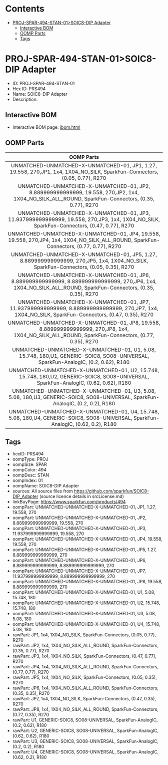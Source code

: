 



Contents
========

* [PROJ-SPAR-494-STAN-01>SOIC8-DIP Adapter](#proj-spar-494-stan-01soic8-dip-adapter)
	* [Interactive BOM](#interactive-bom)
	* [OOMP Parts](#oomp-parts)
	* [Tags](#tags)

# PROJ-SPAR-494-STAN-01>SOIC8-DIP Adapter

- ID: PROJ-SPAR-494-STAN-01
- Hex ID: PRS494
- Name: SOIC8-DIP Adapter
- Description: 

## Interactive BOM

- Interactive BOM page: [ibom.html](kicad/bom/ibom.html)

## OOMP Parts
  

|OOMP Parts|
| :---: |
|UNMATCHED-UNMATCHED-X-UNMATCHED-01, JP1, 1.27, 19.558, 270,JP1, 1x4, 1X04_NO_SILK, SparkFun-Connectors, (0.05, 0.77), R270|
|UNMATCHED-UNMATCHED-X-UNMATCHED-01, JP2, 8.889999999999999, 19.558, 270,JP2, 1x4, 1X04_NO_SILK_ALL_ROUND, SparkFun-Connectors, (0.35, 0.77), R270|
|UNMATCHED-UNMATCHED-X-UNMATCHED-01, JP3, 11.937999999999999, 19.558, 270,JP3, 1x4, 1X04_NO_SILK, SparkFun-Connectors, (0.47, 0.77), R270|
|UNMATCHED-UNMATCHED-X-UNMATCHED-01, JP4, 19.558, 19.558, 270,JP4, 1x4, 1X04_NO_SILK_ALL_ROUND, SparkFun-Connectors, (0.77, 0.77), R270|
|UNMATCHED-UNMATCHED-X-UNMATCHED-01, JP5, 1.27, 8.889999999999999, 270,JP5, 1x4, 1X04_NO_SILK, SparkFun-Connectors, (0.05, 0.35), R270|
|UNMATCHED-UNMATCHED-X-UNMATCHED-01, JP6, 8.889999999999999, 8.889999999999999, 270,JP6, 1x4, 1X04_NO_SILK_ALL_ROUND, SparkFun-Connectors, (0.35, 0.35), R270|
|UNMATCHED-UNMATCHED-X-UNMATCHED-01, JP7, 11.937999999999999, 8.889999999999999, 270,JP7, 1x4, 1X04_NO_SILK, SparkFun-Connectors, (0.47, 0.35), R270|
|UNMATCHED-UNMATCHED-X-UNMATCHED-01, JP8, 19.558, 8.889999999999999, 270,JP8, 1x4, 1X04_NO_SILK_ALL_ROUND, SparkFun-Connectors, (0.77, 0.35), R270|
|UNMATCHED-UNMATCHED-X-UNMATCHED-01, U1, 5.08, 15.748, 180,U1, GENERIC-SOIC8, SO08-UNIVERSAL, SparkFun-AnalogIC, (0.2, 0.62), R180|
|UNMATCHED-UNMATCHED-X-UNMATCHED-01, U2, 15.748, 15.748, 180,U2, GENERIC-SOIC8, SO08-UNIVERSAL, SparkFun-AnalogIC, (0.62, 0.62), R180|
|UNMATCHED-UNMATCHED-X-UNMATCHED-01, U3, 5.08, 5.08, 180,U3, GENERIC-SOIC8, SO08-UNIVERSAL, SparkFun-AnalogIC, (0.2, 0.2), R180|
|UNMATCHED-UNMATCHED-X-UNMATCHED-01, U4, 15.748, 5.08, 180,U4, GENERIC-SOIC8, SO08-UNIVERSAL, SparkFun-AnalogIC, (0.62, 0.2), R180|

## Tags

- hexID: PRS494
- oompType: PROJ
- oompSize: SPAR
- oompColor: 494
- oompDesc: STAN
- oompIndex: 01
- oompName: SOIC8-DIP Adapter
- sources: All source files from https://github.com/sparkfun/SOIC8-DIP_Adapter (source licence details in srcLicense.md)
- linkBuyPage: https://www.sparkfun.com/products/494
- oompPart: UNMATCHED-UNMATCHED-X-UNMATCHED-01, JP1, 1.27, 19.558, 270
- oompPart: UNMATCHED-UNMATCHED-X-UNMATCHED-01, JP2, 8.889999999999999, 19.558, 270
- oompPart: UNMATCHED-UNMATCHED-X-UNMATCHED-01, JP3, 11.937999999999999, 19.558, 270
- oompPart: UNMATCHED-UNMATCHED-X-UNMATCHED-01, JP4, 19.558, 19.558, 270
- oompPart: UNMATCHED-UNMATCHED-X-UNMATCHED-01, JP5, 1.27, 8.889999999999999, 270
- oompPart: UNMATCHED-UNMATCHED-X-UNMATCHED-01, JP6, 8.889999999999999, 8.889999999999999, 270
- oompPart: UNMATCHED-UNMATCHED-X-UNMATCHED-01, JP7, 11.937999999999999, 8.889999999999999, 270
- oompPart: UNMATCHED-UNMATCHED-X-UNMATCHED-01, JP8, 19.558, 8.889999999999999, 270
- oompPart: UNMATCHED-UNMATCHED-X-UNMATCHED-01, U1, 5.08, 15.748, 180
- oompPart: UNMATCHED-UNMATCHED-X-UNMATCHED-01, U2, 15.748, 15.748, 180
- oompPart: UNMATCHED-UNMATCHED-X-UNMATCHED-01, U3, 5.08, 5.08, 180
- oompPart: UNMATCHED-UNMATCHED-X-UNMATCHED-01, U4, 15.748, 5.08, 180
- rawPart: JP1, 1x4, 1X04_NO_SILK, SparkFun-Connectors, (0.05, 0.77), R270
- rawPart: JP2, 1x4, 1X04_NO_SILK_ALL_ROUND, SparkFun-Connectors, (0.35, 0.77), R270
- rawPart: JP3, 1x4, 1X04_NO_SILK, SparkFun-Connectors, (0.47, 0.77), R270
- rawPart: JP4, 1x4, 1X04_NO_SILK_ALL_ROUND, SparkFun-Connectors, (0.77, 0.77), R270
- rawPart: JP5, 1x4, 1X04_NO_SILK, SparkFun-Connectors, (0.05, 0.35), R270
- rawPart: JP6, 1x4, 1X04_NO_SILK_ALL_ROUND, SparkFun-Connectors, (0.35, 0.35), R270
- rawPart: JP7, 1x4, 1X04_NO_SILK, SparkFun-Connectors, (0.47, 0.35), R270
- rawPart: JP8, 1x4, 1X04_NO_SILK_ALL_ROUND, SparkFun-Connectors, (0.77, 0.35), R270
- rawPart: U1, GENERIC-SOIC8, SO08-UNIVERSAL, SparkFun-AnalogIC, (0.2, 0.62), R180
- rawPart: U2, GENERIC-SOIC8, SO08-UNIVERSAL, SparkFun-AnalogIC, (0.62, 0.62), R180
- rawPart: U3, GENERIC-SOIC8, SO08-UNIVERSAL, SparkFun-AnalogIC, (0.2, 0.2), R180
- rawPart: U4, GENERIC-SOIC8, SO08-UNIVERSAL, SparkFun-AnalogIC, (0.62, 0.2), R180
